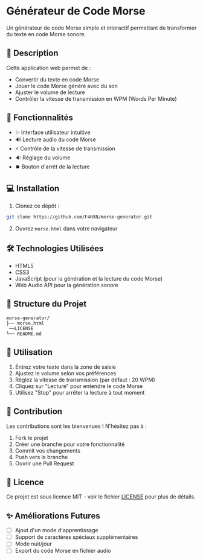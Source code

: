 # Générateur de Code Morse

Un générateur de code Morse simple et interactif permettant de transformer du texte en code Morse sonore.

## 📝 Description

Cette application web permet de :
- Convertir du texte en code Morse
- Jouer le code Morse généré avec du son
- Ajuster le volume de lecture
- Contrôler la vitesse de transmission en WPM (Words Per Minute)

## 🚀 Fonctionnalités

- ✨ Interface utilisateur intuitive
- 🔊 Lecture audio du code Morse
- ⚡ Contrôle de la vitesse de transmission
- 🔉 Réglage du volume
- ⏹️ Bouton d'arrêt de la lecture

## 💻 Installation

1. Clonez ce dépôt :
```bash
git clone https://github.com/F4HXN/morse-generator.git
```

2. Ouvrez `morse.html` dans votre navigateur

## 🛠️ Technologies Utilisées

- HTML5
- CSS3
- JavaScript (pour la génération et la lecture du code Morse)
- Web Audio API pour la génération sonore

## 📁 Structure du Projet

```
morse-generator/
├── morse.html
 ──LICENSE
└── README.md
```

## 🎯 Utilisation

1. Entrez votre texte dans la zone de saisie
2. Ajustez le volume selon vos préférences
3. Réglez la vitesse de transmission (par défaut : 20 WPM)
4. Cliquez sur "Lecture" pour entendre le code Morse
5. Utilisez "Stop" pour arrêter la lecture à tout moment

## 🤝 Contribution

Les contributions sont les bienvenues ! N'hésitez pas à :
1. Fork le projet
2. Créer une branche pour votre fonctionnalité
3. Commit vos changements
4. Push vers la branche
5. Ouvrir une Pull Request

## 📜 Licence

Ce projet est sous licence MIT - voir le fichier [LICENSE](LICENSE) pour plus de détails.

## ✨ Améliorations Futures

- [ ] Ajout d'un mode d'apprentissage
- [ ] Support de caractères spéciaux supplémentaires
- [ ] Mode nuit/jour
- [ ] Export du code Morse en fichier audio
